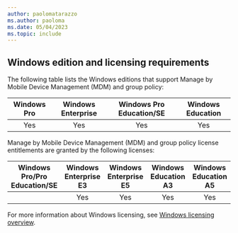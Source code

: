 ```yaml
---
author: paolomatarazzo
ms.author: paoloma
ms.date: 05/04/2023
ms.topic: include
---
```


## Windows edition and licensing requirements

The following table lists the Windows editions that support Manage by Mobile Device Management (MDM) and group policy:

|Windows Pro|Windows Enterprise|Windows Pro Education/SE|Windows Education|
|:---:|:---:|:---:|:---:|
|Yes|Yes|Yes|Yes|

Manage by Mobile Device Management (MDM) and group policy license entitlements are granted by the following licenses:

|Windows Pro/Pro Education/SE|Windows Enterprise E3|Windows Enterprise E5|Windows Education A3|Windows Education A5|
|:---:|:---:|:---:|:---:|:---:|
||Yes|Yes|Yes|Yes|

For more information about Windows licensing, see [Windows licensing overview](/windows/whats-new/windows-licensing).

